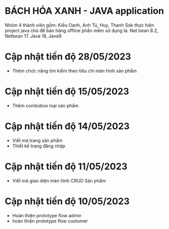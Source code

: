 # BÁCH HÓA XANH - JAVA application
Nhóm 4 thành viên gồm: Kiều Oanh, Anh Tú, Huy, Thanh Sok thực hiện project java chủ đề bán hàng offline
phần mềm sử dụng là: Net bean 8.2, Netbean 17. Java 18, Java9
# Cập nhật tiến độ 28/05/2023
- Thêm chức năng tìm kiếm theo tiêu chí màn hình sản phẩm
# Cập nhật tiến độ 15/05/2023
- Thêm combobox loại sản phẩm
# Cập nhật tiến độ 14/05/2023
- Viết mã trang sản phẩm
- Thiết kế trang đăng nhập
# Cập nhật tiến độ 11/05/2023
- Viết mã giao diện màn hình CRUD Sản phẩm
# Cập nhật tiến độ 10/05/2023
- Hoàn thiện prototype flow admin
- hoàn thiện prototype flow customer
